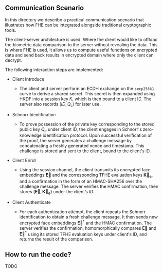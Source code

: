 ## Communication Scenario 
In this directory we  describe a practical communication scenario that illustrates how FHE can be integrated alongside traditional cryptographic tools.

The client-server architecture is used.  Where the client would like  to offload the biometric data  comparison to the server without  revealing the data. This is where FHE  is used, it allows us to compute useful functions on encrypted data and send back results in encrypted domain  where only the client can decrypt. 

The following interaction steps are  implemented: 

- Client Introduce
    - The client and server perform an ECDH exchange on the `secp256k1` curve to derive a shared secret. This secret is then expanded using HKDF into a session key $K$, which is then bound to a client ID. The server also records $(ID, Q_c)$ for later use.
- Schnorr Identification
    - To prove possession of the private key corresponding to the stored public key $Q_c$ under client ID, the client engages in Schnorr's zero-knowledge identification protocol. Upon successful verification of the proof, the server generates a challenge message by concatenating a freshly generated nonce and timestamp. This challenge is stored and sent to the client, bound to the client's ID.

- Client Enroll
    - Using the session channel, the client transmits its encrypted face embeddings $\mathbf{\vec E}$ and the corresponding TFHE evaluation keys $\mathbf{\vec K_e}$, and a confirmation in the form of an HMAC-SHA256 over the challenge message. The server verifies the HMAC confirmation, then stores $\{\mathbf{\vec E},\mathbf{\vec K_e}\}$ under the client’s $ID$.

- Client Authenticate
    - For each authentication attempt, the client repeats the Schnorr identification to obtain a fresh challenge message. It then sends new encrypted face embeddings $\mathbf{\vec E}^*$ and the HMAC confirmation. The server verifies the confirmation, homomorphically compares $\mathbf{\vec E}$ and $\mathbf{\vec E}^*$ using its stored TFHE evaluation keys under client's ID, and returns the result of the comparison.

## How to run the code?
TODO
